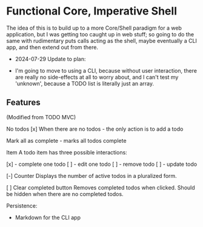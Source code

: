 # Functional Core, Imperative Shell
The idea of this is to build up to a more Core/Shell paradigm for a web
application, but I was getting too caught up in web stuff; so going to do the
same with rudimentary puts calls acting as the shell, maybe eventually a CLI
app, and then extend out from there.

* 2024-07-29 Update to plan:
- I'm going to move to using a CLI, because without user interaction, there are really no side-effects at all to worry about, and I can't test my 'unknown', because a TODO list is literally just an array.

## Features
(Modified from TODO MVC)

No todos
[x] When there are no todos - the only action is to add a todo

Mark all as complete - marks all todos complete

Item
A todo item has three possible interactions:

[x] - complete one todo
[ ] - edit one todo
[ ] - remove todo
[ ] - update todo

[-] Counter
Displays the number of active todos in a pluralized form.

[ ] Clear completed button
Removes completed todos when clicked. Should be hidden when there are no completed todos.

Persistence:
* Markdown for the CLI app
